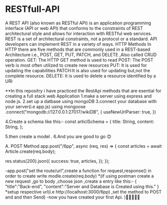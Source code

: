 # RESTfull-API
A REST API (also known as RESTful API) is an application programming interface (API or web API) that conforms to the constraints of REST architectural style and allows for interaction with RESTful web services.
REST is a set of architectural constraints, not a protocol or a standard. API developers can implement REST in a variety of ways.
HTTP Methods
In HTTP there are five methods that are commonly used in a REST-based Architecture i.e., POST, GET, PUT, PATCH, and DELETE ,Also called CRUD operation.
GET: The HTTP GET method is used to read 
POST: The POST verb is most often utilized to create new resources
PUT: It is used for updating the capabilities
PATCH:It is also used for updating but,not the complete resource.
DELETE: It is used to delete a resource identified by a URI

**In this repositry i have practiced the RestApi methods that are esential for creating a full stack web Application
1.make a server using express and node js.
2.set up a datbase using mongoDB
3.connect your database with your server(i.e app.js) using
mongoose
  .connect("mongodb://127.0.0.1:27017/wikiDB", {
    useNewUrlParser: true,
  })
  
  4.Create a schema like this:-
  const articlSchema = {
  title: String,
  content: String,
};

5.then create a model .
6.And you are good to go 😊

A. POST Method
app.post("/6pp", async (req, res) => {
  const articles = await Article.create(req.body);

  res.status(200).json({
    success: true,
    articles,
  });
});

-app.post("set the route/url",create a function for request,response()
in order to create write modle.create(req.body)
*(if using postman create a new request ,go to body ,choose json ,create a entry like this:-
{
  "title":"Back-end",
  "content":"Server and Database is Created using this."
}
*setup respective url(i.e http://localhost:3000/6pp) ,set the method to POST and and then Send)
-now you have created your first Api.
)👏👏👏👏👏
